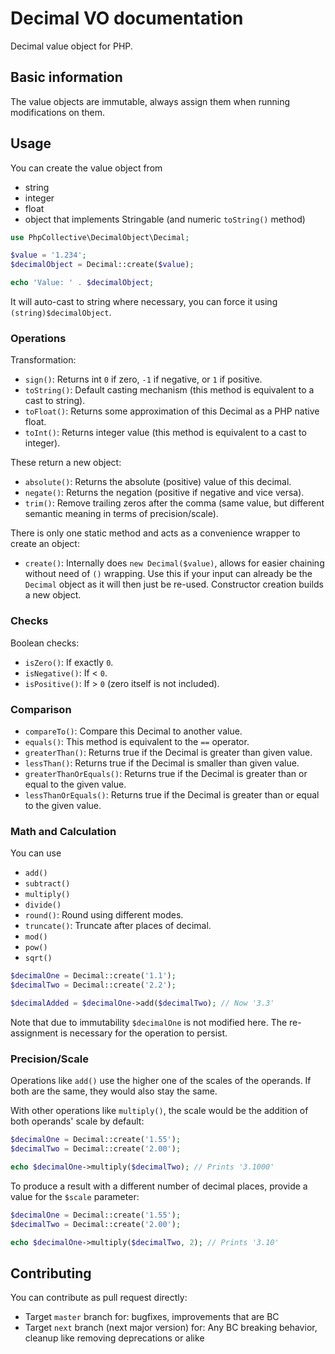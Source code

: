 #  Decimal VO documentation

Decimal value object for PHP.

## Basic information

The value objects are immutable, always assign them when running modifications on them.

## Usage

You can create the value object from
- string
- integer
- float
- object that implements Stringable (and numeric `toString()` method)

```php
use PhpCollective\DecimalObject\Decimal;

$value = '1.234';
$decimalObject = Decimal::create($value);

echo 'Value: ' . $decimalObject;
```

It will auto-cast to string where necessary, you can force it using `(string)$decimalObject`.

### Operations

Transformation:
- `sign()`: Returns int `0` if zero, `-1` if negative, or `1` if positive.
- `toString()`: Default casting mechanism (this method is equivalent to a cast to string).
- `toFloat()`: Returns some approximation of this Decimal as a PHP native float.
- `toInt()`: Returns integer value (this method is equivalent to a cast to integer).

These return a new object:
- `absolute()`: Returns the absolute (positive) value of this decimal.
- `negate()`: Returns the negation (positive if negative and vice versa).
- `trim()`: Remove trailing zeros after the comma (same value, but different semantic meaning in terms of precision/scale).

There is only one static method and acts as a convenience wrapper to create an object:
- `create()`: Internally does `new Decimal($value)`, allows for easier chaining without need of `()` wrapping.
  Use this if your input can already be the `Decimal` object as it will then just be re-used. Constructor creation
  builds a new object.

### Checks

Boolean checks:
- `isZero()`: If exactly `0`.
- `isNegative()`: If < `0`.
- `isPositive()`: If > `0` (zero itself is not included).

### Comparison

- `compareTo()`: Compare this Decimal to another value.
- `equals()`: This method is equivalent to the `==` operator.
- `greaterThan()`: Returns true if the Decimal is greater than given value.
- `lessThan()`: Returns true if the Decimal is smaller than given value.
- `greaterThanOrEquals()`: Returns true if the Decimal is greater than or equal to the given value.
- `lessThanOrEquals()`: Returns true if the Decimal is greater than or equal to the given value.

### Math and Calculation
You can use
- `add()`
- `subtract()`
- `multiply()`
- `divide()`
- `round()`: Round using different modes.
- `truncate()`: Truncate after places of decimal.
- `mod()`
- `pow()`
- `sqrt()`

```php
$decimalOne = Decimal::create('1.1');
$decimalTwo = Decimal::create('2.2');

$decimalAdded = $decimalOne->add($decimalTwo); // Now '3.3'
```

Note that due to immutability `$decimalOne` is not modified here. The re-assignment is necessary for the operation to persist.

### Precision/Scale
Operations like `add()` use the higher one of the scales of the operands.
If both are the same, they would also stay the same.

With other operations like `multiply()`, the scale would be the addition of both operands' scale by default:
```php
$decimalOne = Decimal::create('1.55');
$decimalTwo = Decimal::create('2.00');

echo $decimalOne->multiply($decimalTwo); // Prints '3.1000'
```

To produce a result with a different number of decimal places, provide a value for the `$scale` parameter:
```php
$decimalOne = Decimal::create('1.55');
$decimalTwo = Decimal::create('2.00');

echo $decimalOne->multiply($decimalTwo, 2); // Prints '3.10'
```


## Contributing

You can contribute as pull request directly:
- Target `master` branch for: bugfixes, improvements that are BC
- Target `next` branch (next major version) for: Any BC breaking behavior, cleanup like removing deprecations or alike
